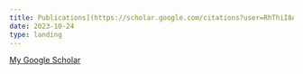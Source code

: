 ```yaml
---
title: Publications](https://scholar.google.com/citations?user=RhThiI8AAAAJ&hl=en)
date: 2023-10-24
type: landing
---
```


[My Google Scholar](https://scholar.google.com/citations?user=RhThiI8AAAAJ&hl=en)
